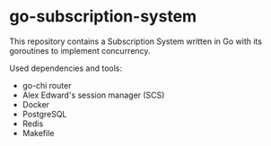 # go-subscription-system
This repository contains a Subscription System written in Go with its goroutines to implement concurrency.

Used dependencies and tools:
- go-chi router
- Alex Edward's session manager (SCS)
- Docker
- PostgreSQL
- Redis 
- Makefile
